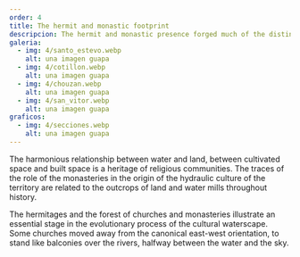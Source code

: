 ```yaml
---
order: 4
title: The hermit and monastic footprint
descripcion: The hermit and monastic presence forged much of the distinctive and functional features of the cultural waterscape.
galeria:
  - img: 4/santo_estevo.webp
    alt: una imagen guapa
  - img: 4/cotillon.webp
    alt: una imagen guapa
  - img: 4/chouzan.webp
    alt: una imagen guapa
  - img: 4/san_vitor.webp
    alt: una imagen guapa
graficos:
  - img: 4/secciones.webp
    alt: una imagen guapa
---
```


The harmonious relationship between water and land, between cultivated space and built space is a heritage of religious communities. The traces of the role of the monasteries in the origin of the hydraulic culture of the territory are related to the outcrops of land and water mills throughout history.

The hermitages and the forest of churches and monasteries illustrate an essential stage in the evolutionary process of the cultural waterscape. Some churches moved away from the canonical east-west orientation, to stand like balconies over the rivers, halfway between the water and the sky.
